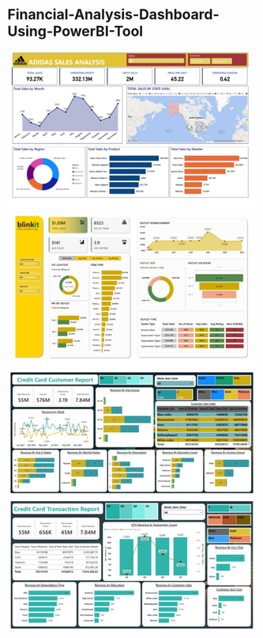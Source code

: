 # Financial-Analysis-Dashboard-Using-PowerBI-Tool
![Adidas](Dashboard%20Screenshot/Adidas%20Analysis%20Dashboard%20Using%20Power%20BI%20Tool.jpg)  
![Blinkit](Dashboard%20Screenshot/Blinkit%20Analysis%20Dashboard%20Using%20Power%20BI%20Tool.jpg)  
![Credit Card Customer](Dashboard%20Screenshot/Credit%20Card%20Customer%20Transaction%20Dashboard%20Analysis%20Using%20Power%20BI%20Tool.jpg)  
![Credit Card Transaction](Dashboard%20Screenshot/Credit%20Card%20Transaction%20Dashboard%20Analysis%20Using%20Power%20BI%20Tool.jpg)  


